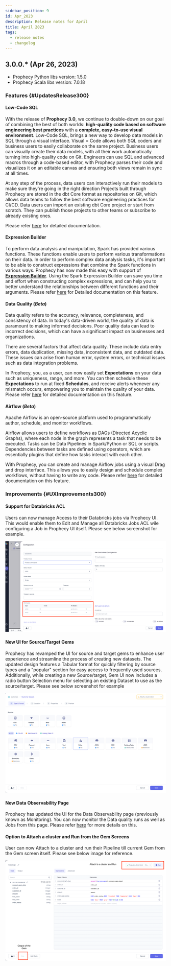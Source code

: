 ```yaml
---
sidebar_position: 9
id: Apr_2023
description: Release notes for April
title: April 2023
tags:
  - release notes
  - changelog
---
```


## 3.0.0.\* (Apr 26, 2023)

- Prophecy Python libs version: 1.5.0
- Prophecy Scala libs version: 7.0.18

### Features {#UpdatesRelease300}

#### Low-Code SQL

With the release of **Prophecy 3.0**, we continue to double-down on our goal of combining the best of both worlds: **high-quality code based on software engineering best practices** with a **complete, easy-to-use visual environment**.
Low-Code SQL, brings a new way to develop data models in SQL through a visual interface.
Visual = Code allows both SQL coders and business users to easily collaborate on the same project.
Business users can visually create their data models, with all their work automatically turning into high-quality code on Git. Engineers can use SQL and advanced macros through a code-based editor, with Prophecy parses their code and visualizes it on an editable canvas and ensuring both views remain in sync at all times.

At any step of the process, data users can interactively run their models to make sure they're going in the right direction
Projects built through Prophecy are stored in the dbt Core format as repositories on Git, which allows data teams to follow the best software engineering practices for CI/CD.
Data users can import an existing dbt Core project or start from scratch. They can publish those projects to other teams or subscribe to already existing ones.

Please refer [here](../../low-code-sql) for detailed documentation.

#### Expression Builder

To perform data analysis and manipulation, Spark has provided various functions. These functions enable users to perform various transformations on their data.
In order to perform complex data analysis tasks, it's important to be able to construct expressions that combine the Spark functions in various ways.
Prophecy has now made this easy with support of **[Expression Builder](/docs/low-code-spark/expression-builder.md)**.
Using the Spark Expression Builder can save you time and effort when constructing complex expressions, and can help you to better understand the relationships between different functions and their arguments.
Please refer [here](/docs/low-code-spark/expression-builder.md) for Detailed documentation on this feature.

#### Data Quality (_Beta_)

Data quality refers to the accuracy, relevance, completeness, and consistency of data. In today's data-driven world, the quality of data is paramount to making informed decisions. Poor quality data can lead to incorrect decisions, which can have a significant impact on businesses and organizations.

There are several factors that affect data quality. These include data entry errors, data duplication, missing data, inconsistent data, and outdated data. These issues can arise from human error, system errors, or technical issues such as data integration problems.

In Prophecy, you, as a user, can now easily set **Expectations** on your data such as uniqueness, range, and more. You can then schedule these **Expectations** to run at fixed **Schedules**, and receive alerts whenever any mismatch occurs, empowering you to maintain the quality of your data.
Please refer [here](/docs/low-code-spark/data-quality.md) for detailed documentation on this feature.

#### Airflow (_Beta_)

Apache Airflow is an open-source platform used to programmatically author, schedule, and monitor workflows.

Airflow allows users to define workflows as DAGs (Directed Acyclic Graphs), where each node in the graph represents a task that needs to be executed.
Tasks can be Data Pipelines in Spark/Python or SQL or scripts. Dependencies between tasks are defined using operators, which are essentially plugins that define how tasks interact with each other.

With Prophecy, you can create and manage Airflow jobs using a visual Drag and drop interface. This allows you to easily design and schedule complex workflows, without having to write any code.
Please refer [here](/docs/low-code-jobs/airflow/airflow.md) for detailed documentation on this feature.

### Improvements {#UXImprovements300}

#### Support for Databricks ACL

Users can now manage Access to their Databricks jobs via Prophecy UI. This would enable them to Edit and Manage all Databricks Jobs ACL wile configuring a Job in Prophecy UI itself.
Please see below screenshot for example.

![databricks-acl](img/databricksACL.png)

#### New UI for Source/Target Gems

Prophecy has revamped the UI for source and target gems to enhance user experience and streamline the process of creating new datasets. The updated design features a Tabular format for quickly filtering by source types and a "popular" section for easy access to frequently used sources. Additionally, while creating a new Source/target, Gem UI now includes a radio button Selection menu for selecting an existing Dataset to use as the source/target.
Please see below screenshot for example

![source-target-gems](img/new-source-target-gems.png)

#### New Data Observability Page

Prophecy has updated the UI for the Data Observability page (previously known as Monitoring). You can now monitor the Data quality runs as well as Jobs from this page.
Please refer [here](/docs/low-code-spark/data-quality.md#data-observability-view) for more details on this.

#### Option to Attach a cluster and Run from the Gem Screens

User can now Attach to a cluster and run their Pipeline till current Gem from the Gem screen itself. Please see below image for reference.

![Gem-cluster-run](img/gem-cluster-run.png)
